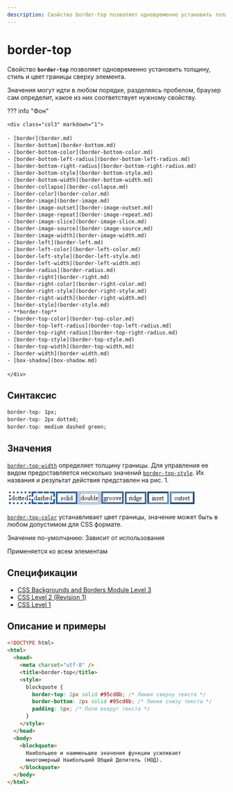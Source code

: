 ```yaml
---
description: Свойство border-top позволяет одновременно установить толщину, стиль и цвет границы сверху элемента
---
```


# border-top

Свойство **`border-top`** позволяет одновременно установить толщину, стиль и цвет границы сверху элемента.

Значения могут идти в любом порядке, разделяясь пробелом, браузер сам определит, какое из них соответствует нужному свойству.

??? info "Фон"

    <div class="col3" markdown="1">

    - [border](border.md)
    - [border-bottom](border-bottom.md)
    - [border-bottom-color](border-bottom-color.md)
    - [border-bottom-left-radius](border-bottom-left-radius.md)
    - [border-bottom-right-radius](border-bottom-right-radius.md)
    - [border-bottom-style](border-bottom-style.md)
    - [border-bottom-width](border-bottom-width.md)
    - [border-collapse](border-collapse.md)
    - [border-color](border-color.md)
    - [border-image](border-image.md)
    - [border-image-outset](border-image-outset.md)
    - [border-image-repeat](border-image-repeat.md)
    - [border-image-slice](border-image-slice.md)
    - [border-image-source](border-image-source.md)
    - [border-image-width](border-image-width.md)
    - [border-left](border-left.md)
    - [border-left-color](border-left-color.md)
    - [border-left-style](border-left-style.md)
    - [border-left-width](border-left-width.md)
    - [border-radius](border-radius.md)
    - [border-right](border-right.md)
    - [border-right-color](border-right-color.md)
    - [border-right-style](border-right-style.md)
    - [border-right-width](border-right-width.md)
    - [border-style](border-style.md)
    - **border-top**
    - [border-top-color](border-top-color.md)
    - [border-top-left-radius](border-top-left-radius.md)
    - [border-top-right-radius](border-top-right-radius.md)
    - [border-top-style](border-top-style.md)
    - [border-top-width](border-top-width.md)
    - [border-width](border-width.md)
    - [box-shadow](box-shadow.md)

    </div>

## Синтаксис

```css
border-top: 1px;
border-top: 2px dotted;
border-top: medium dashed green;
```

## Значения

[`border-top-width`](border-top-width.md) определяет толщину границы. Для управления ее видом предоставляется несколько значений [`border-top-style`](border-top-style.md). Их названия и результат действия представлен на рис. 1.

![Рис.1. Стили рамок](border_style_6.png)

[`border-top-color`](border-top-color.md) устанавливает цвет границы, значение может быть в любом допустимом для CSS формате.

Значение по-умолчанию: Зависит от использования

Применяется ко всем элементам

## Спецификации

- [CSS Backgrounds and Borders Module Level 3](http://dev.w3.org/csswg/css3-background/#border-top)
- [CSS Level 2 (Revision 1)](http://www.w3.org/TR/CSS2/box.html#propdef-border-top)
- [CSS Level 1](http://www.w3.org/TR/CSS1/#border-top)

## Описание и примеры

```html
<!DOCTYPE html>
<html>
  <head>
    <meta charset="utf-8" />
    <title>border-top</title>
    <style>
      blockquote {
        border-top: 2px solid #95cd8b; /* Линия сверху текста */
        border-bottom: 2px solid #95cd8b; /* Линия снизу текста */
        padding: 5px; /* Поля вокруг текста */
      }
    </style>
  </head>
  <body>
    <blockquote>
      Наибольшее и наименьшее значения функции усиливает
      многомерный Наибольший Общий Делитель (НОД).
    </blockquote>
  </body>
</html>
```
